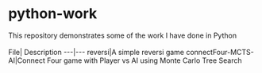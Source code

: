 # python-work
This repository demonstrates some of the work I have done in Python
<br /><br />
File| Description
---|---
reversi|A simple reversi game
connectFour-MCTS-AI|Connect Four game with Player vs AI using Monte Carlo Tree Search


